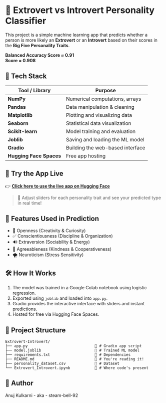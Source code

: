 # 🧠 Extrovert vs Introvert Personality Classifier

This project is a simple machine learning app that predicts whether a person is more likely an **Extrovert** or an **Introvert** based on their scores in the **Big Five Personality Traits**.

**Balanced Accuracy Score ≈ 0.91**<br>
**Score = 0.908**

## 🧰 Tech Stack

| Tool / Library | Purpose                          |
|----------------|----------------------------------|
| **NumPy**      | Numerical computations, arrays   |
| **Pandas**     | Data manipulation & cleaning     |
| **Matplotlib** | Plotting and visualizing data    |
| **Seaborn**    | Statistical data visualization   |
| **Scikit-learn** | Model training and evaluation  |
| **Joblib**     | Saving and loading the ML model  |
| **Gradio**     | Building the web-based interface |
| **Hugging Face Spaces** | Free app hosting        |


## 🚀 Try the App Live

👉 [**Click here to use the live app on Hugging Face**](https://huggingface.co/spaces/steam-bell-92/Extrovert-Introvert)

> 🔁 Adjust sliders for each personality trait and see your predicted type in real time!

## 🧪 Features Used in Prediction

- 🧠 Openness (Creativity & Curiosity)
- ✅ Conscientiousness (Discipline & Organization)
- 🔊 Extraversion (Sociability & Energy)
- 💖 Agreeableness (Kindness & Cooperativeness)
- 🌪️ Neuroticism (Stress Sensitivity)

## 🛠️ How It Works

1. The model was trained in a Google Colab notebook using logistic regression.
2. Exported using `joblib` and loaded into `app.py`.
3. Gradio provides the interactive interface with sliders and instant predictions.
4. Hosted for free via Hugging Face Spaces.

## 📁 Project Structure
```
Extrovert-Introvert/
├── app.py                              🔹 # Gradio app script
├── model.joblib                        🔹 # Trained ML model
├── requirements.txt                    🔹 # Dependencies
├── README.md                           🔹 # You're reading it!
├── personality_dataset.csv             🔹 # Dataset
└── Extrovert_Introvert.ipynb           🔹 # Where code's present
```

## 👤 Author
Anuj Kulkarni - aka - steam-bell-92
